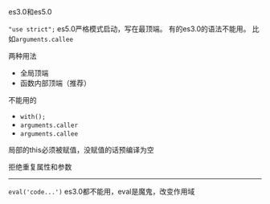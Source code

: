 es3.0和es5.0


`"use strict";`
es5.0严格模式启动，写在最顶端。
有的es3.0的语法不能用。
比如`arguments.callee`

两种用法
 - 全局顶端
 - 函数内部顶端（推荐）

 不能用的
  - `with();`
 - `arguments.caller`
 - `arguments.callee`

局部的this必须被赋值，没赋值的话预编译为空

拒绝重复属性和参数

---------------

`eval('code...')`
es3.0都不能用，eval是魔鬼，改变作用域
